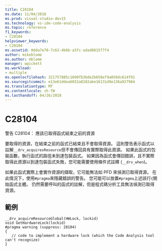 ```yaml
---
title: C28104
ms.date: 11/04/2016
ms.prod: visual-studio-dev15
ms.technology: vs-ide-code-analysis
ms.topic: reference
f1_keywords:
- C28104
helpviewer_keywords:
- C28104
ms.assetid: 0dda7e70-7c63-4b6b-a3fc-adad0815f7f4
author: mikeblome
ms.author: mblome
manager: wpickett
ms.workload:
- multiple
ms.openlocfilehash: 321757885c1690fb3bde2b658ef9a059dc614f01
ms.sourcegitcommit: e13e61ddea6032a8282abe16131d9e136a927984
ms.translationtype: MT
ms.contentlocale: zh-TW
ms.lasthandoff: 04/26/2018
---
```

# <a name="c28104"></a>C28104
警告 C28104： 應該已取得函式結束之前的資源

 要取得的資源，在結束之前的函式已結束且不會取得資源。 這則警告表示函式以註解`__drv_acquiresResource`但不會傳回具有實際取得此資源。 如果此函式的包裝函數，執行函式的路徑未到達包裝函式。 如果因為函式會傳回錯誤，且不實際取得此資源以到達包裝函式失敗，您可能需要使用條件式註釋 (`__drv_when`)。

 如果此函式實際上會實作資源的擷取，它可能無法如 PFD 來偵測已取得資源。 在此情況下，使用`#pragma`來隱藏錯誤的警告。 您可能可以放置`#pragma`上述該行`{`開始函式主體。 仍然需要呼叫的函式的註解，但是程式碼分析工具無法偵測已取得資源。

## <a name="example"></a>範例

```
__drv_acquireResourceGlobal(HWLock, lockid)
void GetHardwareLock(lockid)
#pragma warning (suppress: 28104)
{
   // code to implement a hardware lock (which the Code Analysis tool can't recognize)
}
```